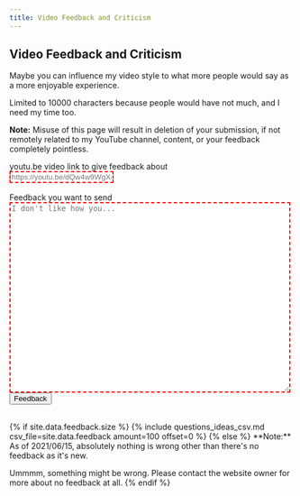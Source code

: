 ```yaml
---
title: Video Feedback and Criticism
---
```

## Video Feedback and Criticism
Maybe you can influence my video style to what more people would say as a more enjoyable experience.

Limited to 10000 characters because people would have not much, and I need my time too.

**Note:** Misuse of this page will result in deletion of your submission, if not remotely related to my YouTube channel, content, or your feedback completely pointless.
<style>
    #video {
        resize: none;
    }
    input[type=url]:invalid, textarea:invalid {
        border: 2px dashed red;
    }
    input[type=url]:valid, textarea:valid {
        border: 2px solid lime;
    }
    form textarea {
        width: min(99%, 705px);
    }
</style>
<form action="https://JacksonChen666.000webhostapp.com/Submit.php" method="post">
    <label>youtu.be video link to give feedback about</label><br>
    <input type="url" name="extra" minlength="28" maxlength="28" pattern="^https:\/\/youtu\.be\/[a-zA-Z0-9_\-]{11}$" placeholder="https://youtu.be/dQw4w9WgXcQ" required id="video"><br><br>
    <label>Feedback you want to send</label><br>
    <textarea name="content" minlength="50" maxlength="10000" placeholder="I don't like how you..." rows="22" cols="90" required id="feedback"></textarea><br>
    <input type="hidden" name="content_type" value="feedback">
    <input type="submit" value="Feedback" name="formSubmit">
</form>
<script>
    videoID = new URLSearchParams(window.location.search).get("video")
    if (videoID != null)
        document.getElementById("video").value = `https://youtu.be/${videoID}`;
    document.getElementById("feedback").value = "";
</script>
<br>
{% if site.data.feedback.size %}
{% include questions_ideas_csv.md csv_file=site.data.feedback amount=100 offset=0 %}
{% else %}
**Note:** As of 2021/06/15, absolutely nothing is wrong other than there's no feedback as it's new.

Ummmm, something might be wrong. Please contact the website owner for more about no feedback at all.
{% endif %}
